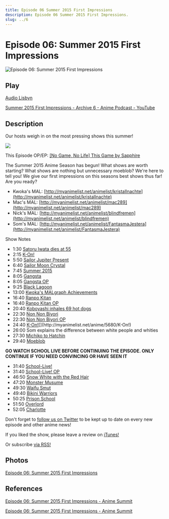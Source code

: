 ```yaml
---
title: Episode 06 Summer 2015 First Impressions
description: Episode 06 Summer 2015 First Impressions.
slug: ../6
---
```


# Episode 06: Summer 2015 First Impressions

![Episode 06: Summer 2015 First Impressions](https://i.imgur.com/q8HSERu.png)

## Play

[Audio Lisbyn](http://traffic.libsyn.com/ranime/Anime_Summit_Ep06_Final_mixdown.mp3)

[Summer 2015 First Impressions - Archive 6 - Anime Podcast - YouTube](https://www.youtube.com/watch?v=fQOTjeu7ufk&list=PLRqOVqiqQ8olLkNknXyo-W1HYA0pPrV9A&index=6)

## Description

Our hosts weigh in on the most pressing shows this summer!

[![](https://i.imgur.com/EPnQc1R.png)](http://traffic.libsyn.com/ranime/Anime_Summit_Ep06_Final_mixdown.mp3)

This Episode OP/EP: [[No Game, No Life] This Game by Sapphire](https://www.youtube.com/watch?v=esYbuerfphE)[](https://www.youtube.com/watch?v=esYbuerfphE)

The Summer 2015 Anime Season has begun! What shows are worth starting? What shows are nothing but unnecessary moeblob? We're here to tell you! We give our first impressions on this seasons best shows thus far! Are you ready?

*   Kwoka's MAL: [http://myanimelist.net/animelist/kristallnachte](http://myanimelist.net/animelist/kristallnachte)
*   Mac's MAL: [http://myanimelist.net/animelist/mac289](http://myanimelist.net/animelist/mac289)
*   Nick's MAL: [http://myanimelist.net/animelist/blindfremen](http://myanimelist.net/animelist/blindfremen)
*   Som's MAL: [http://myanimelist.net/animelist/FantasmaJestera](http://myanimelist.net/animelist/FantasmaJestera)

Show Notes

*   1:30 [Satoru Iwata dies at 55](http://kotaku.com/nintendos-president-has-passed-away-1717386412)
*   [](http://kotaku.com/nintendos-president-has-passed-away-1717386412)2:15 [K-On!](http://myanimelist.net/anime/5680/K-On!)
*   [](http://myanimelist.net/anime/5680/K-On!)5:50 [Sailor Jupiter Present](http://imgur.com/a/qh5hv)[](http://imgur.com/a/qh5hv)
*   [](http://imgur.com/a/qh5hv)6:40 [Sailor Moon Crystal](http://myanimelist.net/anime/14751/Bishoujo_Senshi_Sailor_Moon:_Crystal)
*   [](http://myanimelist.net/anime/14751/Bishoujo_Senshi_Sailor_Moon:_Crystal)7:45 [Summer 2015](http://anichart.net/summer)[](http://anichart.net/summer)
*   [](http://anichart.net/summer)8:05 [Gangsta](http://myanimelist.net/anime/25183/Gangsta.)
*   [](http://myanimelist.net/anime/25183/Gangsta.)8:05 [Gangsta OP](https://www.youtube.com/watch?v=SHkULgQtdYA)
*   [](https://www.youtube.com/watch?v=SHkULgQtdYA)9:25 [Black Lagoon](http://myanimelist.net/anime/889/Black_Lagoon)
*   [](http://myanimelist.net/anime/889/Black_Lagoon)13:00 [Kwoka's MALgraph Achievements](http://graph.anime.plus/kristallnachte/achievements,anime)
*   [](http://graph.anime.plus/kristallnachte/achievements,anime)16:40 [Ranpo Kitan](http://myanimelist.net/anime/28619/Ranpo_Kitan:_Game_of_Laplace)
*   [](http://myanimelist.net/anime/28619/Ranpo_Kitan:_Game_of_Laplace)16:40 [Ranpo Kitan OP](https://www.youtube.com/watch?v=QwD0dGT483E)
*   [](https://www.youtube.com/watch?v=QwD0dGT483E)20:40 [Koboyashi inhales 69 hot dogs](https://www.youtube.com/watch?v=Bj0CXP_xSL4)
*   [](https://www.youtube.com/watch?v=Bj0CXP_xSL4)22:30 [Non Non Biyori](http://myanimelist.net/anime/17549/Non_Non_Biyori)[](http://myanimelist.net/anime/17549/Non_Non_Biyori)
*   [](http://myanimelist.net/anime/17549/Non_Non_Biyori)22:30 [Non Non Biyori OP](https://www.youtube.com/watch?v=NzwnNioEKBY)
*   [](https://www.youtube.com/watch?v=NzwnNioEKBY)24:40 [K-On!](http://myanimelist.net/anime/5680/K-On!)[](http://myanimelist.net/anime/5680/K-On!)
*   [](http://myanimelist.net/anime/5680/K-On!)26:00 Som explains the difference between white people and whities
*   27:30 [Michiko to Hatchin](http://myanimelist.net/anime/4087/Michiko_to_Hatchin)
*   [](http://myanimelist.net/anime/4087/Michiko_to_Hatchin)29:40 [Moeblob](https://ladygeekgirl.wordpress.com/2012/12/24/the-moeblob-vs-the-strong-female-character/)

[](https://ladygeekgirl.wordpress.com/2012/12/24/the-moeblob-vs-the-strong-female-character/)**GO WATCH SCHOOL LIVE BEFORE CONTINUING THE EPISODE. ONLY CONTINUE IF YOU NEED CONVINCING OR HAVE SEEN IT**

*   31:40 [School-Live!](http://myanimelist.net/anime/24765/Gakkou_Gurashi!)
*   [](http://myanimelist.net/anime/24765/Gakkou_Gurashi!)31:40 [School-Live! OP](https://www.youtube.com/watch?v=R_9oxUeaTyE)
*   [](https://www.youtube.com/watch?v=R_9oxUeaTyE)46:50 [Snow White with the Red Hair](http://myanimelist.net/anime/30123/Akagami_no_Shirayuki-hime)
*   [](http://myanimelist.net/anime/30123/Akagami_no_Shirayuki-hime)47:20 [Monster Musume](http://myanimelist.net/anime/30307/Monster_Musume_no_Iru_Nichijou)
*   [](http://myanimelist.net/anime/30307/Monster_Musume_no_Iru_Nichijou)49:30 [Waifu Smut](http://myanimelist.net/anime/28819/Okusama_ga_Seitokaichou!)
*   [](http://myanimelist.net/anime/28819/Okusama_ga_Seitokaichou!)49:40 [Bikini Warriors](http://myanimelist.net/anime/30782/Bikini_Warriors)
*   [](http://myanimelist.net/anime/30782/Bikini_Warriors)50:25 [Prison School](http://myanimelist.net/anime/30240/Prison_School)
*   [](http://myanimelist.net/anime/30240/Prison_School)51:50 [Overlord](http://myanimelist.net/anime/29803/Overlord)
*   [](http://myanimelist.net/anime/29803/Overlord)52:05 [Charlotte](http://myanimelist.net/anime/28999/Charlotte)

Don't forget to [follow us on Twitter](https://twitter.com/AnimeSummit) to be kept up to date on every new episode and other anime news!

If you liked the show, please leave a review on [iTunes!](https://itunes.apple.com/us/podcast/anime-summit/id1018790874)

[](https://itunes.apple.com/us/podcast/anime-summit/id1018790874)Or subscribe [via RSS!](http://ranime.libsyn.com/rss)

## Photos

[Episode 06: Summer 2015 First Impressions](https://i.imgur.com/q8HSERu.png)

## References

[Episode 06: Summer 2015 First Impressions - Anime Summit](https://web.archive.org/web/20160503033933/http://animesummit.net/episode-06-summer-2015-first-impressions)

[Episode 06: Summer 2015 First Impressions - Anime Summit](http://animesummit.net/episode-06-summer-2015-first-impressions)